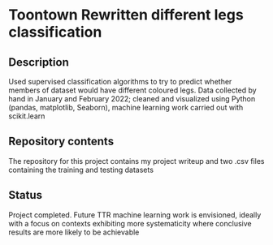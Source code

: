 # Toontown Rewritten different legs classification
## Description
Used supervised classification algorithms to try to predict whether members of dataset would have different coloured legs. Data collected by hand in January and February 2022; cleaned and visualized using Python (pandas, matplotlib, Seaborn), machine learning work carried out with scikit.learn
## Repository contents
The repository for this project contains my project writeup and two .csv files containing the training and testing datasets
## Status
Project completed. Future TTR machine learning work is envisioned, ideally with a focus on contexts exhibiting more systematicity where conclusive results are more likely to be achievable
